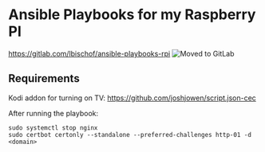 # Ansible Playbooks for my Raspberry PI

https://gitlab.com/lbischof/ansible-playbooks-rpi
![Moved to GitLab](https://i.imgur.com/wGgvnPq.png)

## Requirements
Kodi addon for turning on TV: https://github.com/joshjowen/script.json-cec

After running the playbook:
```
sudo systemctl stop nginx
sudo certbot certonly --standalone --preferred-challenges http-01 -d <domain>
```
